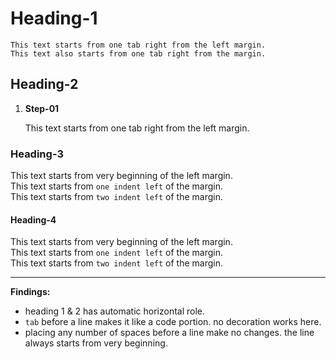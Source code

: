 # Heading-1
    This text starts from one tab right from the left margin.
    This text also starts from one tab right from the margin.
## Heading-2
1. **Step-01**

    This text starts from one tab right from the left margin.

### Heading-3
This text starts from very beginning of the left margin.<br>
 This text starts from `one indent left` of the margin.<br>
  This text starts from `two indent left` of the margin.
#### Heading-4
This text starts from very beginning of the left margin.<br>
 This text starts from `one indent left` of the margin.<br>
  This text starts from `two indent left` of the margin.



---
**Findings:**
- heading 1 & 2 has automatic horizontal role.
- `tab` before a line makes it like a code portion. no decoration works here.
- placing any number of spaces before a line make no changes. the line always starts from very beginning.